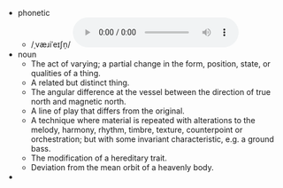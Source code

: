 - phonetic
	- /ˌvæɹiˈeɪʃn̩/
	  <audio controls><source src="https://api.dictionaryapi.dev/media/pronunciations/en/variation-us.mp3"></audio>
- noun
	- The act of varying; a partial change in the form, position, state, or qualities of a thing.
	- A related but distinct thing.
	- The angular difference at the vessel between the direction of true north and magnetic north.
	- A line of play that differs from the original.
	- A technique where material is repeated with alterations to the melody, harmony, rhythm, timbre, texture, counterpoint or orchestration; but with some invariant characteristic, e.g. a ground bass.
	- The modification of a hereditary trait.
	- Deviation from the mean orbit of a heavenly body.
-